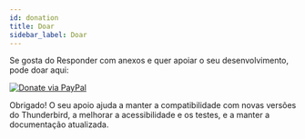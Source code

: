 ```yaml
---
id: donation
title: Doar
sidebar_label: Doar
---
```


Se gosta do Responder com anexos e quer apoiar o seu desenvolvimento, pode doar aqui:

[![Donate via PayPal](/img/paypal-donate-button.png)](https://www.paypal.com/donate/?hosted_button_id=L2NQXHB7FQ5FJ)

Obrigado! O seu apoio ajuda a manter a compatibilidade com novas versões do Thunderbird, a melhorar a acessibilidade e os testes, e a manter a documentação atualizada.

